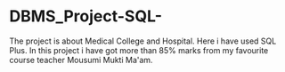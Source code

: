 # DBMS_Project-SQL-
The project is about Medical College and Hospital. Here i have used SQL Plus. In this project i have got more than 85%  marks from my favourite course teacher Mousumi Mukti Ma'am.
